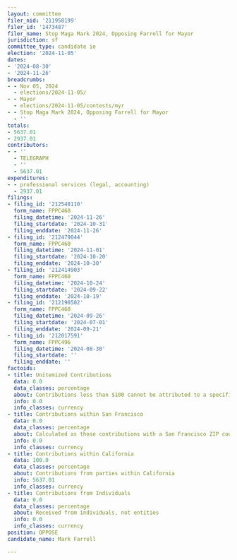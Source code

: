 ```yaml
---
layout: committee
filer_nid: '211958199'
filer_id: '1473487'
filer_name: Stop Maga Mark 2024, Opposing Farrell for Mayor
jurisdiction: sf
committee_type: candidate ie
election: '2024-11-05'
dates:
- '2024-08-30'
- '2024-11-26'
breadcrumbs:
- - Nov 05, 2024
  - elections/2024-11-05/
- - Mayor
  - elections/2024-11-05/contests/myr
- - Stop Maga Mark 2024, Opposing Farrell for Mayor
  - ''
totals:
- 5637.01
- 2937.01
contributors:
- - ''
  - TELEGRAPH
  - ''
  - 5637.01
expenditures:
- - professional services (legal, accounting)
  - 2937.01
filings:
- filing_id: '212548110'
  form_name: FPPC460
  filing_datetime: '2024-11-26'
  filing_startdate: '2024-10-31'
  filing_enddate: '2024-11-26'
- filing_id: '212479044'
  form_name: FPPC460
  filing_datetime: '2024-11-01'
  filing_startdate: '2024-10-20'
  filing_enddate: '2024-10-30'
- filing_id: '212414903'
  form_name: FPPC460
  filing_datetime: '2024-10-24'
  filing_startdate: '2024-09-22'
  filing_enddate: '2024-10-19'
- filing_id: '212190502'
  form_name: FPPC460
  filing_datetime: '2024-09-26'
  filing_startdate: '2024-07-01'
  filing_enddate: '2024-09-21'
- filing_id: '212017591'
  form_name: FPPC496
  filing_datetime: '2024-08-30'
  filing_startdate: ''
  filing_enddate: ''
factoids:
- title: Unitemized Contributions
  data: 0.0
  data_classes: percentage
  about: Contributions less than $100 cannot be attributed to a specific individual
  info: 0.0
  info_classes: currency
- title: Contributions within San Francisco
  data: 0.0
  data_classes: percentage
  about: Calculated as those contributions with a San Francisco ZIP code
  info: 0.0
  info_classes: currency
- title: Contributions within California
  data: 100.0
  data_classes: percentage
  about: Contributions from parties within California
  info: 5637.01
  info_classes: currency
- title: Contributions from Individuals
  data: 0.0
  data_classes: percentage
  about: Received from individuals, not entities
  info: 0.0
  info_classes: currency
position: OPPOSE
candidate_name: Mark Farrell

---
```


